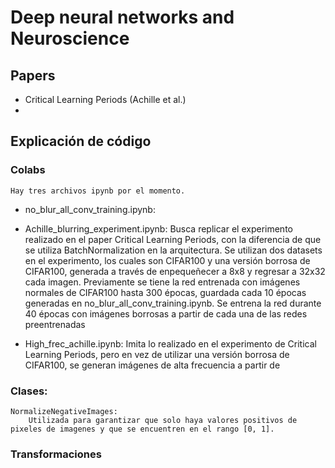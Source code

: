 # Deep neural networks and Neuroscience

## Papers

- Critical Learning Periods (Achille et al.)
-

## Explicación de código

### Colabs
    Hay tres archivos ipynb por el momento.

* no_blur_all_conv_training.ipynb: 

* Achille_blurring_experiment.ipynb: Busca replicar el experimento realizado en el paper Critical Learning Periods, con la diferencia de que se utiliza BatchNormalization en la arquitectura. Se utilizan dos datasets en el experimento, los cuales son CIFAR100 y una versión borrosa de CIFAR100, generada a través de enpequeñecer a 8x8 y regresar a 32x32 cada imagen. Previamente se tiene la red entrenada con imágenes normales de CIFAR100 hasta 300 épocas, guardada cada 10 épocas generadas en no_blur_all_conv_training.ipynb. Se entrena la red durante 40 épocas con imágenes borrosas a partir de cada una de las redes preentrenadas

* High_frec_achille.ipynb: Imita lo realizado en el experimento de Critical Learning Periods, pero en vez de utilizar una versión borrosa de CIFAR100, se generan imágenes de alta frecuencia a partir de 

### Clases:
    NormalizeNegativeImages:
        Utilizada para garantizar que solo haya valores positivos de pixeles de imagenes y que se encuentren en el rango [0, 1].

### Transformaciones
